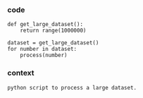 ### code

```
def get_large_dataset():
    return range(1000000)

dataset = get_large_dataset()
for number in dataset:
    process(number)
```

### context

```
python script to process a large dataset.
```
